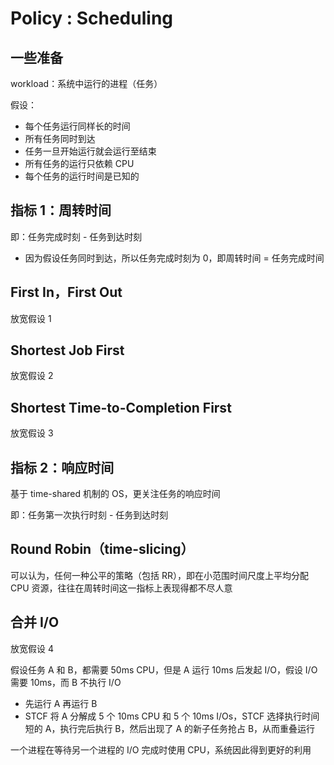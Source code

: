# Policy : Scheduling

## 一些准备

workload：系统中运行的进程（任务）

假设：

* 每个任务运行同样长的时间
* 所有任务同时到达
* 任务一旦开始运行就会运行至结束
* 所有任务的运行只依赖 CPU
* 每个任务的运行时间是已知的

## 指标 1：周转时间

即：任务完成时刻 - 任务到达时刻

* 因为假设任务同时到达，所以任务完成时刻为 0，即周转时间 = 任务完成时间

## First In，First Out

放宽假设 1

## Shortest Job First

放宽假设 2

## Shortest Time-to-Completion First

放宽假设 3

## 指标 2：响应时间

基于 time-shared 机制的 OS，更关注任务的响应时间

即：任务第一次执行时刻 - 任务到达时刻

## Round Robin（time-slicing）

可以认为，任何一种公平的策略（包括 RR），即在小范围时间尺度上平均分配 CPU 资源，往往在周转时间这一指标上表现得都不尽人意

## 合并 I/O

放宽假设 4

假设任务 A 和 B，都需要 50ms CPU，但是 A 运行 10ms 后发起 I/O，假设 I/O 需要 10ms，而 B 不执行 I/O

* 先运行 A 再运行 B
* STCF 将 A 分解成 5 个 10ms CPU 和 5 个 10ms I/Os，STCF 选择执行时间短的 A，执行完后执行 B，然后出现了 A 的新子任务抢占 B，从而重叠运行

一个进程在等待另一个进程的 I/O 完成时使用 CPU，系统因此得到更好的利用
